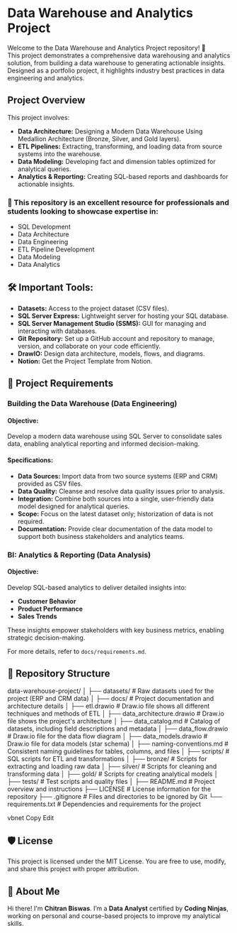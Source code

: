 # Data Warehouse and Analytics Project

Welcome to the Data Warehouse and Analytics Project repository! 🚀  
This project demonstrates a comprehensive data warehousing and analytics solution, from building a data warehouse to generating actionable insights. Designed as a portfolio project, it highlights industry best practices in data engineering and analytics.

## Project Overview

This project involves:

- **Data Architecture:** Designing a Modern Data Warehouse Using Medallion Architecture (Bronze, Silver, and Gold layers).
- **ETL Pipelines:** Extracting, transforming, and loading data from source systems into the warehouse.
- **Data Modeling:** Developing fact and dimension tables optimized for analytical queries.
- **Analytics & Reporting:** Creating SQL-based reports and dashboards for actionable insights.

### 🎯 This repository is an excellent resource for professionals and students looking to showcase expertise in:
- SQL Development
- Data Architecture
- Data Engineering
- ETL Pipeline Development
- Data Modeling
- Data Analytics

## 🛠️ Important Tools:

- **Datasets:** Access to the project dataset (CSV files).
- **SQL Server Express:** Lightweight server for hosting your SQL database.
- **SQL Server Management Studio (SSMS):** GUI for managing and interacting with databases.
- **Git Repository:** Set up a GitHub account and repository to manage, version, and collaborate on your code efficiently.
- **DrawIO:** Design data architecture, models, flows, and diagrams.
- **Notion:** Get the Project Template from Notion.

## 🚀 Project Requirements

### **Building the Data Warehouse (Data Engineering)**

#### Objective:
Develop a modern data warehouse using SQL Server to consolidate sales data, enabling analytical reporting and informed decision-making.

#### Specifications:
- **Data Sources:** Import data from two source systems (ERP and CRM) provided as CSV files.
- **Data Quality:** Cleanse and resolve data quality issues prior to analysis.
- **Integration:** Combine both sources into a single, user-friendly data model designed for analytical queries.
- **Scope:** Focus on the latest dataset only; historization of data is not required.
- **Documentation:** Provide clear documentation of the data model to support both business stakeholders and analytics teams.

### **BI: Analytics & Reporting (Data Analysis)**

#### Objective:
Develop SQL-based analytics to deliver detailed insights into:
- **Customer Behavior**
- **Product Performance**
- **Sales Trends**

These insights empower stakeholders with key business metrics, enabling strategic decision-making.

For more details, refer to `docs/requirements.md`.

## 📂 Repository Structure

data-warehouse-project/ │ ├── datasets/ # Raw datasets used for the project (ERP and CRM data) │ ├── docs/ # Project documentation and architecture details │ ├── etl.drawio # Draw.io file shows all different techniques and methods of ETL │ ├── data_architecture.drawio # Draw.io file shows the project's architecture │ ├── data_catalog.md # Catalog of datasets, including field descriptions and metadata │ ├── data_flow.drawio # Draw.io file for the data flow diagram │ ├── data_models.drawio # Draw.io file for data models (star schema) │ ├── naming-conventions.md # Consistent naming guidelines for tables, columns, and files │ ├── scripts/ # SQL scripts for ETL and transformations │ ├── bronze/ # Scripts for extracting and loading raw data │ ├── silver/ # Scripts for cleaning and transforming data │ ├── gold/ # Scripts for creating analytical models │ ├── tests/ # Test scripts and quality files │ ├── README.md # Project overview and instructions ├── LICENSE # License information for the repository ├── .gitignore # Files and directories to be ignored by Git └── requirements.txt # Dependencies and requirements for the project

vbnet
Copy
Edit


## 🛡️ License

This project is licensed under the MIT License. You are free to use, modify, and share this project with proper attribution.

## 🌟 About Me

Hi there! I'm **Chitran Biswas**. I’m a **Data Analyst** certified by **Coding Ninjas**, working on personal and course-based projects to improve my analytical skills.
